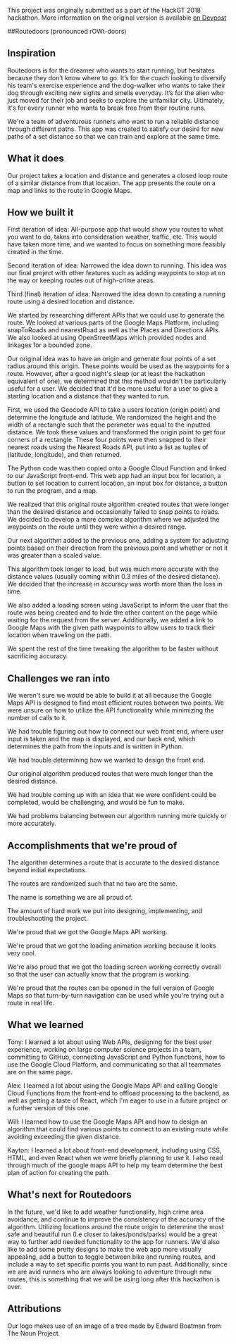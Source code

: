 ﻿This project was originally submitted as a part of the HackGT 2018 hackathon. More information on the original version is available [on Devpost](https://devpost.com/software/routedoors)

##Routedoors (pronounced rOWt-doors)

## Inspiration
Routedoors is for the dreamer who wants to start running, but hesitates because they don’t know where to go. It’s for the coach looking to diversify his team's exercise experience and the dog-walker who wants to take their dog through exciting new sights and smells everyday. It’s for the alien who just moved for their job and seeks to explore the unfamiliar city. Ultimately, it's for every runner who wants to break free from their routine runs.

We're a team of adventurous runners who want to run a reliable distance through different paths. This app was created to satisfy our desire for new paths of a set distance so that we can train and explore at the same time. 

## What it does
Our project takes a location and distance and generates a closed loop route of a similar distance from that location. The app presents the route on a map and links to the route in Google Maps.

## How we built it
First iteration of idea: All-purpose app that would show you routes to what you want to do, takes into consideration weather, traffic, etc. This would have taken more time, and we wanted to focus on something more feasibly created in the time.

Second iteration of idea: Narrowed the idea down to running. This idea was our final project with other features such as adding waypoints to stop at on the way or keeping routes out of high-crime areas.

Third (final) iteration of idea: Narrowed the idea down to creating a running route using a desired location and distance.

We started by researching different APIs that we could use to generate the route. We looked at various parts of the Google Maps Platform, including snapToRoads and nearestRoad as well as the Places and Directions APIs. We also looked at using OpenStreetMaps which provided nodes and linkages for a bounded zone. 

Our original idea was to have an origin and generate four points of a set radius around this origin. These points would be used as the waypoints for a route. However, after a good night's sleep (or at least the hackathon equivalent of one), we determined that this method wouldn't be particularly useful for a user.  We decided that it'd be more useful for a user to give a starting location and a distance that they wanted to run.

First, we used the Geocode API to take a users location (origin point) and determine the longitude and latitude. We randomized the height and the width of a rectangle such that the perimeter was equal to the inputted distance. We took these values and transformed the origin point to get four corners of a rectangle. These four points were then snapped to their nearest roads using the Nearest Roads API, put into a list as tuples of (latitude, longitude), and then returned.

The Python code was then copied onto a Google Cloud Function and linked to our JavaScript front-end. This web app had an input box for location, a button to set location to current location, an input box for distance, a button to run the program, and a map. 

We realized that this original route algorithm created routes that were longer than the desired distance and occasionally failed to snap points to roads. We decided to develop a more complex algorithm where we adjusted the waypoints on the route until they were within a desired range.

Our next algorithm added to the previous one, adding a system for adjusting points based on their direction from the previous point and whether or not it was greater than a scaled value.

This algorithm took longer to load, but was much more accurate with the distance values (usually coming within 0.3 miles of the desired distance). We decided that the increase in accuracy was worth more than the loss in time. 

We also added a loading screen using JavaScript to inform the user that the route was being created and to hide the other content on the page while waiting for the request from the server. Additionally, we added a link to Google Maps with the given path waypoints to allow users to track their location when traveling on the path.

We spent the rest of the time tweaking the algorithm to be faster without sacrificing accuracy.

## Challenges we ran into
We weren't sure we would be able to build it at all because the Google Maps API is designed to find most efficient routes between two points. We were unsure on how to utilize the API functionality while minimizing the number of calls to it. 

We had trouble figuring out how to connect our web front end, where user input is taken and the map is displayed, and our back end, which determines the path from the inputs and is written in Python.

We had trouble determining how we wanted to design the front end.

Our original algorithm produced routes that were much longer than the desired distance.

We had trouble coming up with an idea that we were confident could be completed, would be challenging, and would be fun to make.

We had problems balancing between our algorithm running more quickly or more accurately.

## Accomplishments that we're proud of
The algorithm determines a route that is accurate to the desired distance beyond initial expectations.

The routes are randomized such that no two are the same.

The name is something we are all proud of.

The amount of hard work we put into designing, implementing, and troubleshooting the project.

We're proud that we got the Google Maps API working.

We're proud that we got the loading animation working because it looks very cool.

We're also proud that we got the loading screen working correctly overall so that the user can actually know that the program is working.

We're proud that the routes can be opened in the full version of Google Maps so that turn-by-turn navigation can be used while you're trying out a route in real life.

## What we learned
Tony: I learned a lot about using Web APIs, designing for the best user experience, working on large computer science projects in a team, committing to GitHub, connecting JavaScript and Python functions, how to use the Google Cloud Platform, and communicating so that all teammates are on the same page.

Alex: I learned a lot about using the Google Maps API and calling Google Cloud Functions from the front-end to offload processing to the backend, as well as getting a taste of React, which I'm eager to use in a future project or a further version of this one.

Will: I learned how to use the Google Maps API and how to design an algorithm that could find various points to connect to an existing route while avoiding exceeding the given distance.

Kayton: I learned a lot about front-end development, including using CSS, HTML, and even React when we were briefly planning to use it. I also read through much of the google maps API to help my team determine the best plan of action for creating the path. 

## What's next for Routedoors
In the future, we'd like to add weather functionality, high crime area avoidance, and continue to improve the consistency of the accuracy of the algorithm. Utilizing locations around the route origin to determine the most safe and beautiful run (I.e closer to lakes/ponds/parks) would be a great way to further add needed functionality to the app for runners. We'd also like to add some pretty designs to make the web app more visually appealing, add a button to toggle between bike and running routes, and include a way to set specific points you want to run past. 
Additionally, since we are avid runners who are always looking to adventure through new routes, this is something that we will be using long after this hackathon is over.

## Attributions
Our logo makes use of an image of a tree made by Edward Boatman from The Noun Project.